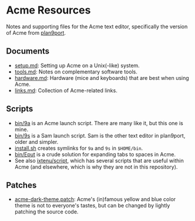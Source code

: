 # Acme Resources

Notes and supporting files for the Acme text editor, specifically the version of
Acme from [plan9port](https://9fans.github.io/plan9port/).

## Documents

- [setup.md](setup.md): Setting up Acme on a Unix(-like) system.
- [tools.md](tools.md): Notes on complementary software tools.
- [hardware.md](hardware.md): Hardware (mice and keyboards) that are
  best when using Acme.
- [links.md](links.md): Collection of Acme-related links.

## Scripts

- [bin/9a](bin/9a) is an Acme launch script.  There are many like it, but this
  one is mine.
- [bin/9s](bin/9s) is a Sam launch script.  Sam is the other text editor in
  plan9port, older and simpler.
- [install.sh](install.sh) creates symlinks for `9a` and `9s` in `$HOME/bin`.
- [bin/Eput](bin/Eput) is a crude solution for expanding tabs to spaces in Acme.
- See also [ixtenu/script](https://github.com/ixtenu/script), which has several
  scripts that are useful within Acme (and elsewhere, which is why they are not
  in this repository).

## Patches

- [acme-dark-theme.patch](acme-dark-theme.patch): Acme's (in)famous yellow and
  blue color theme is not to everyone's tastes, but can be changed by lightly
  patching the source code.

